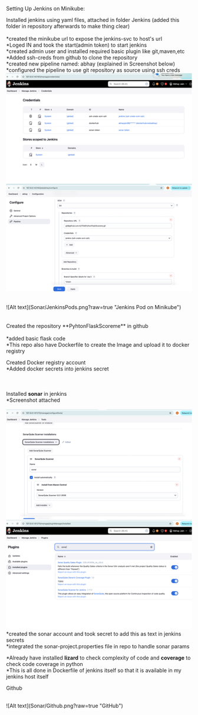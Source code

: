 Setting Up Jenkins on Minikube:

Installed jenkins using yaml files, attached in folder Jenkins (added this folder in repository afterwards to make thing clear) <br />
<br />
  *created the minikube url to expose the jenkins-svc to host's url <br />
  *Loged IN and took the start(admin token) to start jenkins <br />
  *created admin user and installed required basic plugin like git,maven,etc <br />
  *Added ssh-creds from github to clone the repository <br />
  *created new pipeline named: abhay (explained in Screenshot below)<br />
  *configured the pipeline to use git repository as source using ssh creds<br />
  ![Alt text](Sonar/Credentials.png?raw=true "Credentials Jenkins")
<br />
![Alt text](Sonar/JenkinsGitPipeline.png?raw=true "Git Pipeline Config")

<br />
![Alt text](Sonar/JenkinsPods.png?raw=true "Jenkins Pod on Minikube")
  
<br />
<br />
<br />
Created the repository **PyhtonFlaskScoreme** in github<br />
<br />
  *added basic flask code<br />
  *This repo also have Dockerfile to create the Image and upload it to docker registry<br />

Created Docker registry account<br />
  *Added docker secrets into jenkins secret <br />
<br />
<br />
<br />
Installed **sonar** in jenkins<br />
  *Screenshot attached<br />
  <br />
![Alt text](Sonar/SonarJenkinsManageTools.png?raw=true "SonarJenkinsManageTools")
![Alt text](Sonar/SonarPlugin.png?raw=true "SonarPlugin")
  *created the sonar account and took secret to add this as text in jenkins secrets<br />
  *integrated the sonar-project.properties file in repo to handle sonar params<br />

*Already have installed **lizard** to check complexity of code and **coverage** to check code coverage in python<br />
*This is all done in Dockerfile of jenkins itself so that it is available in my jenkins host itself<br />

Github

<br />
![Alt text](Sonar/Github.png?raw=true "GitHub")

  
  
